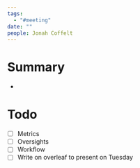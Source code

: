 ```yaml
---
tags:
  - "#meeting"
date: ""
people: Jonah Coffelt
---
```

# Summary
- 

# Todo
- [ ] Metrics
- [ ] Oversights
- [ ] Workflow
- [ ] Write on overleaf to present on Tuesday